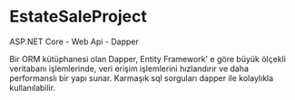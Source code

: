 # EstateSaleProject

ASP.NET Core - Web Api - Dapper

Bir ORM kütüphanesi olan Dapper, Entity Framework' e göre büyük ölçekli veritabanı işlemlerinde, veri erişim işlemlerini hızlandırır ve daha performanslı bir yapı sunar. Karmaşık sql sorguları dapper ile kolaylıkla kullanılabilir.


